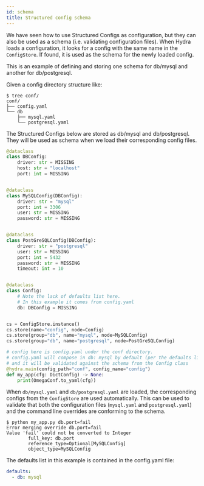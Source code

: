 ```yaml
---
id: schema
title: Structured config schema
---
```

We have seen how to use Structured Configs as configuration, but they can also be used as a schema (i.e. validating configuration files).
When Hydra loads a configuration, it looks for a config with the same name in the `ConfigStore`.
If found, it is used as the schema for the newly loaded config.

This is an example of defining and storing one schema for db/mysql and another for db/postgresql.

Given a config directory structure like:
```text
$ tree conf/
conf/
├── config.yaml
└── db
    ├── mysql.yaml
    └── postgresql.yaml
```

The Structured Configs below are stored as db/mysql and db/postgresql. They will be used as schema
when we load their corresponding config files.

```python title="my_app.py"
@dataclass
class DBConfig:
    driver: str = MISSING
    host: str = "localhost"
    port: int = MISSING


@dataclass
class MySQLConfig(DBConfig):
    driver: str = "mysql"
    port: int = 3306
    user: str = MISSING
    password: str = MISSING


@dataclass
class PostGreSQLConfig(DBConfig):
    driver: str = "postgresql"
    user: str = MISSING
    port: int = 5432
    password: str = MISSING
    timeout: int = 10


@dataclass
class Config:
    # Note the lack of defaults list here.
    # In this example it comes from config.yaml
    db: DBConfig = MISSING


cs = ConfigStore.instance()
cs.store(name="config", node=Config)
cs.store(group="db", name="mysql", node=MySQLConfig)
cs.store(group="db", name="postgresql", node=PostGreSQLConfig)

# config here is config.yaml under the conf directory.
# config.yaml will compose in db: mysql by default (per the defaults list),
# and it will be validated against the schema from the Config class
@hydra.main(config_path="conf", config_name="config")
def my_app(cfg: DictConfig) -> None:
    print(OmegaConf.to_yaml(cfg))
```


When `db/mysql.yaml` and `db/postgresql.yaml` are loaded, the corresponding configs from the `ConfigStore` are used automatically.
This can be used to validate that both the configuration files (`mysql.yaml` and `postgresql.yaml`) and the command line overrides are conforming to the schema. 

```
$ python my_app.py db.port=fail
Error merging override db.port=fail
Value 'fail' could not be converted to Integer
        full_key: db.port
        reference_type=Optional[MySQLConfig]
        object_type=MySQLConfig
```

The defaults list in this example is contained in the config.yaml file:
```yaml title="config.yaml"
defaults:
  - db: mysql
```
